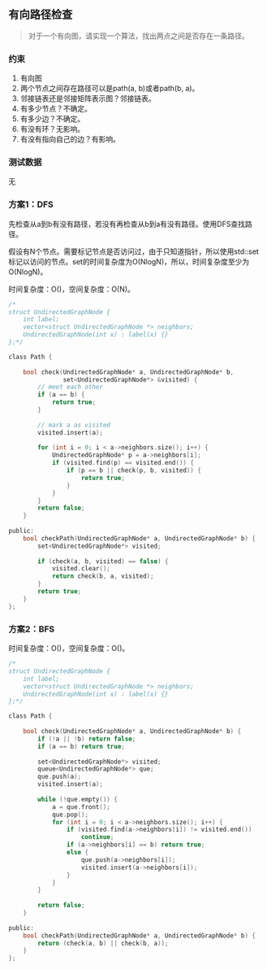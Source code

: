 ## 有向路径检查

> 对于一个有向图，请实现一个算法，找出两点之间是否存在一条路径。

### 约束

1. 有向图
1. 两个节点之间存在路径可以是path(a, b)或者path(b, a)。
1. 邻接链表还是邻接矩阵表示图？邻接链表。
1. 有多少节点？不确定。
1. 有多少边？不确定。
1. 有没有环？无影响。
1. 有没有指向自己的边？有影响。

### 测试数据

无

### 方案1：DFS

先检查从a到b有没有路径，若没有再检查从b到a有没有路径。使用DFS查找路径。

假设有N个节点。需要标记节点是否访问过，由于只知道指针，所以使用std::set标记以访问的节点。set的时间复杂度为O(NlogN)，所以，时间复杂度至少为O(NlogN)。

时间复杂度：O()，空间复杂度：O(N)。

```C
/*
struct UndirectedGraphNode {
    int label;
    vector<struct UndirectedGraphNode *> neighbors;
    UndirectedGraphNode(int x) : label(x) {}
};*/

class Path {
    
    bool check(UndirectedGraphNode* a, UndirectedGraphNode* b,
               set<UndirectedGraphNode*> &visited) {
        // meet each other
        if (a == b) {
            return true;
        }
        
        // mark a as visited
        visited.insert(a);
        
        for (int i = 0; i < a->neighbors.size(); i++) {
            UndirectedGraphNode* p = a->neighbors[i];
            if (visited.find(p) == visited.end()) {
                if (p == b || check(p, b, visited)) {  
                    return true;
                }
            }
        }
        return false;
    }
    
public:
    bool checkPath(UndirectedGraphNode* a, UndirectedGraphNode* b) {
        set<UndirectedGraphNode*> visited;
        
        if (check(a, b, visited) == false) {
            visited.clear();
            return check(b, a, visited);
        }
        return true;
    }
};
```

### 方案2：BFS



时间复杂度：O()，空间复杂度：O()。

```C
/*
struct UndirectedGraphNode {
    int label;
    vector<struct UndirectedGraphNode *> neighbors;
    UndirectedGraphNode(int x) : label(x) {}
};*/

class Path {
    
    bool check(UndirectedGraphNode* a, UndirectedGraphNode* b) {
        if (!a || !b) return false;
        if (a == b) return true;
        
        set<UndirectedGraphNode*> visited;
        queue<UndirectedGraphNode*> que;
        que.push(a);
        visited.insert(a);
        
        while (!que.empty()) {
            a = que.front();
            que.pop();
            for (int i = 0; i < a->neighbors.size(); i++) {
                if (visited.find(a->neighbors[i]) != visited.end())
                    continue;
                if (a->neighbors[i] == b) return true;
                else {
                    que.push(a->neighbors[i]);
                    visited.insert(a->neighbors[i]);
                }
            }
        }
        
        return false;
    }
    
public:
    bool checkPath(UndirectedGraphNode* a, UndirectedGraphNode* b) {     
        return (check(a, b) || check(b, a));
    }
};
```
